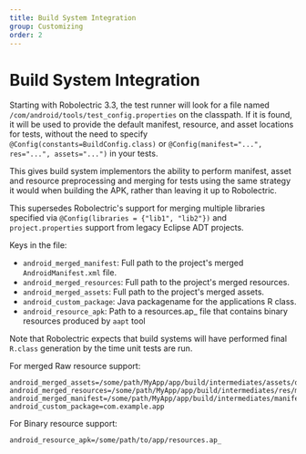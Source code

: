 ```yaml
---
title: Build System Integration
group: Customizing
order: 2
---
```


# Build System Integration

Starting with Robolectric 3.3, the test runner will look for a file named `/com/android/tools/test_config.properties` on the classpath. If it is found, it will be used to provide the default manifest, resource, and asset locations for tests, without the need to specify `@Config(constants=BuildConfig.class)` or `@Config(manifest="...", res="...", assets="...")` in your tests.

This gives build system implementors the ability to perform manifest, asset and resource preprocessing and merging for tests using the same strategy it would when building the APK, rather than leaving it up to Robolectric.

This supersedes Robolectric's support for merging multiple libraries specified via `@Config(libraries = {"lib1", "lib2"})` and `project.properties` support from legacy Eclipse ADT projects.

Keys in the file:
* `android_merged_manifest`: Full path to the project's merged `AndroidManifest.xml` file.
* `android_merged_resources`: Full path to the project's merged resources.
* `android_merged_assets`: Full path to the project's merged assets.
* `android_custom_package`: Java packagename for the applications R class.
* `android_resource_apk`: Path to a resources.ap_ file that contains binary resources produced by `aapt` tool

Note that Robolectric expects that build systems will have performed final `R.class` generation by the time unit tests are run.

For merged Raw resource support:

```properties
android_merged_assets=/some/path/MyApp/app/build/intermediates/assets/debug
android_merged_resources=/some/path/MyApp/app/build/intermediates/res/merged/debug
android_merged_manifest=/some/path/MyApp/app/build/intermediates/manifests/full/debug/AndroidManifest.xml
android_custom_package=com.example.app
```
For Binary resource support:

```
android_resource_apk=/some/path/to/app/resources.ap_
```
